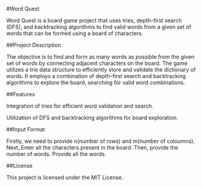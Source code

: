 #Word Quest

Word Quest is a board game project that uses tries, depth-first search (DFS), and backtracking algorithms to find valid words from a given set of words that can be formed using a board of characters.



##Project Description

The objective is to find and form as many words as possible from the given set of words by connecting adjacent characters on the board. The game utilizes a trie data structure to efficiently store and validate the dictionary of words. It employs a combination of depth-first search and backtracking algorithms to explore the board, searching for valid word combinations.



##Features

Integration of tries for efficient word validation and search.

Utilization of DFS and backtracking algorithms for board exploration.



##Input Format

Firstly, we need to provide n(number of rows) and m(number of coloumns). 
Next, Enter all the characters present in the board.
Then, provide the number of words.
Provide all the words.


##License

This project is licensed under the MIT License.
